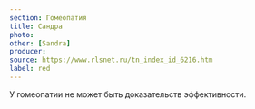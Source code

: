 ```yaml
---
section: Гомеопатия
title: Сандра
photo: 
other: [Sandra]
producer: 
source: https://www.rlsnet.ru/tn_index_id_6216.htm
label: red
---
```


У гомеопатии не может быть доказательств эффективности.

